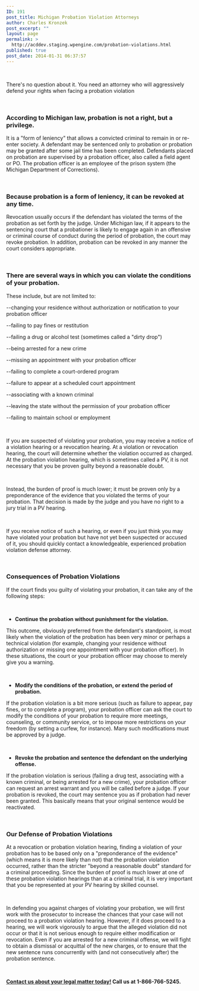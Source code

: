 ```yaml
---
ID: 191
post_title: Michigan Probation Violation Attorneys
author: Charles Kronzek
post_excerpt: ""
layout: page
permalink: >
  http://acddev.staging.wpengine.com/probation-violations.html
published: true
post_date: 2014-01-31 06:37:57
---
```

&nbsp;

There's no question about it. You need an attorney who will aggressively defend your rights when facing a probation violation

&nbsp;
<h3>According to Michigan law, probation is not a right, but a privilege.</h3>
It is a "form of leniency" that allows a convicted criminal to remain in or re-enter society. A defendant may be sentenced only to probation or probation may be granted after some jail time has been completed. Defendants placed on probation are supervised by a probation officer, also called a field agent or PO. The probation officer is an employee of the prison system (the Michigan Department of Corrections).

&nbsp;
<h3>Because probation is a form of leniency, it can be revoked at any time.</h3>
Revocation usually occurs if the defendant has violated the terms of the probation as set forth by the judge. Under Michigan law, if it appears to the sentencing court that a probationer is likely to engage again in an offensive or criminal course of conduct during the period of probation, the court may revoke probation. In addition, probation can be revoked in any manner the court considers appropriate.

&nbsp;
<h3>There are several ways in which you can violate the conditions of your probation.</h3>
These include, but are not limited to:

--changing your residence without authorization or notification to your probation officer

--failing to pay fines or restitution

--failing a drug or alcohol test (sometimes called a "dirty drop")

--being arrested for a new crime

--missing an appointment with your probation officer

--failing to complete a court-ordered program

--failure to appear at a scheduled court appointment

--associating with a known criminal

--leaving the state without the permission of your probation officer

--failing to maintain school or employment

&nbsp;

If you are suspected of violating your probation, you may receive a notice of a violation hearing or a revocation hearing. At a violation or revocation hearing, the court will determine whether the violation occurred as charged. At the probation violation hearing, which is sometimes called a PV, it is not necessary that you be proven guilty beyond a reasonable doubt.

&nbsp;

Instead, the burden of proof is much lower; it must be proven only by a preponderance of the evidence that you violated the terms of your probation. That decision is made by the judge and you have no right to a jury trial in a PV hearing.

&nbsp;

If you receive notice of such a hearing, or even if you just think you may have violated your probation but have not yet been suspected or accused of it, you should quickly contact a knowledgeable, experienced probation violation defense attorney.

&nbsp;
<h3>Consequences of Probation Violations</h3>
If the court finds you guilty of violating your probation, it can take any of the following steps:

&nbsp;
<ul>
 	<li><strong>Continue the probation without punishment for the violation. </strong></li>
</ul>
This outcome, obviously preferred from the defendant's standpoint, is most likely when the violation of the probation has been very minor or perhaps a technical violation (for example, changing your residence without authorization or missing one appointment with your probation officer). In these situations, the court or your probation officer may choose to merely give you a warning.

&nbsp;
<ul>
 	<li><strong>Modify the conditions of the probation, or extend the period of probation. </strong></li>
</ul>
If the probation violation is a bit more serious (such as failure to appear, pay fines, or to complete a program), your probation officer can ask the court to modify the conditions of your probation to require more meetings, counseling, or community service, or to impose more restrictions on your freedom (by setting a curfew, for instance). Many such modifications must be approved by a judge.

&nbsp;
<ul>
 	<li><strong>Revoke the probation and sentence the defendant on the underlying offense. </strong></li>
</ul>
If the probation violation is serious (failing a drug test, associating with a known criminal, or being arrested for a new crime), your probation officer can request an arrest warrant and you will be called before a judge. If your probation is revoked, the court may sentence you as if probation had never been granted. This basically means that your original sentence would be reactivated.

&nbsp;
<h3>Our Defense of Probation Violations</h3>
At a revocation or probation violation hearing, finding a violation of your probation has to be based only on a "preponderance of the evidence" (which means it is more likely than not) that the probation violation occurred, rather than the stricter "beyond a reasonable doubt" standard for a criminal proceeding. Since the burden of proof is much lower at one of these probation violation hearings than at a criminal trial, it is very important that you be represented at your PV hearing by skilled counsel.

&nbsp;

In defending you against charges of violating your probation, we will first work with the prosecutor to increase the chances that your case will not proceed to a probation violation hearing. However, if it does proceed to a hearing, we will work vigorously to argue that the alleged violation did not occur or that it is not serious enough to require either modification or revocation. Even if you are arrested for a new criminal offense, we will fight to obtain a dismissal or acquittal of the new charges, or to ensure that the new sentence runs concurrently with (and not consecutively after) the probation sentence.

&nbsp;

<a href="http://acddev.staging.wpengine.com/contact-us.html"><b>Contact us about your legal matter today!</b></a><b> Call us at <b>1-866-766-5245</b>.</b>

&nbsp;
